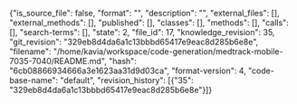 {"is_source_file": false, "format": "", "description": "", "external_files": [], "external_methods": [], "published": [], "classes": [], "methods": [], "calls": [], "search-terms": [], "state": 2, "file_id": 17, "knowledge_revision": 35, "git_revision": "329eb8d4da6a1c13bbbd65417e9eac8d285b6e8e", "filename": "/home/kavia/workspace/code-generation/medtrack-mobile-7035-7040/README.md", "hash": "6cb08866934666a3e1623aa31d9d03ca", "format-version": 4, "code-base-name": "default", "revision_history": [{"35": "329eb8d4da6a1c13bbbd65417e9eac8d285b6e8e"}]}